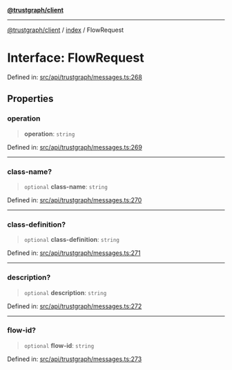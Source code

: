 [**@trustgraph/client**](../../README.md)

***

[@trustgraph/client](../../README.md) / [index](../README.md) / FlowRequest

# Interface: FlowRequest

Defined in: [src/api/trustgraph/messages.ts:268](https://github.com/trustgraph-ai/trustgraph-ts-client/blob/dd779923b4eaffccd17ba61aaee70d2766e28e49/src/api/trustgraph/messages.ts#L268)

## Properties

### operation

> **operation**: `string`

Defined in: [src/api/trustgraph/messages.ts:269](https://github.com/trustgraph-ai/trustgraph-ts-client/blob/dd779923b4eaffccd17ba61aaee70d2766e28e49/src/api/trustgraph/messages.ts#L269)

***

### class-name?

> `optional` **class-name**: `string`

Defined in: [src/api/trustgraph/messages.ts:270](https://github.com/trustgraph-ai/trustgraph-ts-client/blob/dd779923b4eaffccd17ba61aaee70d2766e28e49/src/api/trustgraph/messages.ts#L270)

***

### class-definition?

> `optional` **class-definition**: `string`

Defined in: [src/api/trustgraph/messages.ts:271](https://github.com/trustgraph-ai/trustgraph-ts-client/blob/dd779923b4eaffccd17ba61aaee70d2766e28e49/src/api/trustgraph/messages.ts#L271)

***

### description?

> `optional` **description**: `string`

Defined in: [src/api/trustgraph/messages.ts:272](https://github.com/trustgraph-ai/trustgraph-ts-client/blob/dd779923b4eaffccd17ba61aaee70d2766e28e49/src/api/trustgraph/messages.ts#L272)

***

### flow-id?

> `optional` **flow-id**: `string`

Defined in: [src/api/trustgraph/messages.ts:273](https://github.com/trustgraph-ai/trustgraph-ts-client/blob/dd779923b4eaffccd17ba61aaee70d2766e28e49/src/api/trustgraph/messages.ts#L273)
